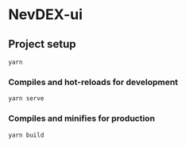 # NevDEX-ui

## Project setup
```
yarn
```
### Compiles and hot-reloads for development
```
yarn serve
```
### Compiles and minifies for production
```
yarn build
```